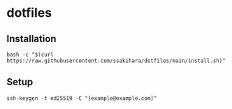 # dotfiles

## Installation

```
bash -c "$(curl https://raw.githubusercontent.com/ssakihara/dotfiles/main/install.sh)"
```

## Setup
```
ssh-keygen -t ed25519 -C "[example@example.com]"
```
